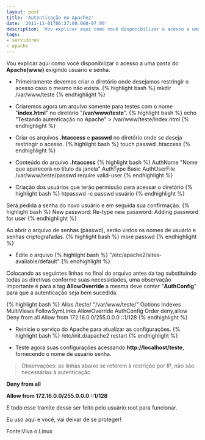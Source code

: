 ```yaml
---
layout: post
title: 'Autenticação no Apache2'
date: '2011-11-01T06:37:00.000-07:00'
description: 'Vou explicar aqui como você disponibilizar o acesso a uma pasta do Apache exigindo usuario e senha.'
tags:
- servidores
- apache
---
```


Vou explicar aqui como você disponibilizar o acesso a uma pasta do __Apache(www)__ exigindo usuario e senha.

+ Primeiramente devemos criar o diretório onde desejamos restringir o acesso caso o mesmo não exista.
{% highlight bash %}
mkdir /var/www/teste 
{% endhighlight %}


+ Criaremos agora um arquivo somente para testes com o nome "__index.html__" no diretório "__/var/www/teste__".
{% highlight bash %}
echo "Testando autenticação no Apache" > /var/www/teste/index.html 
{% endhighlight %}


+ Criar os arquivos __.htaccess__ e __passwd__ no diretório onde se deseja restringir o acesso.
{% highlight bash %}
touch passwd .htaccess
{% endhighlight %}


+ Conteúdo do arquivo __.htaccess__
{% highlight bash %}
AuthName "Nome que aparecerá no título da janela"
AuthType Basic
AuthUserFile /var/www/teste/passwd
require valid-user 
{% endhighlight %}


+ Criação dos usuários que terão permissão para acessar o diretório
{% highlight bash %}
htpasswd -c passwd usuário
{% endhighlight %}


Será pedida a senha do novo usuário e em seguida sua confirmação.
{% highlight bash %}
New password:
Re-type new password:
Adding password for user
{% endhighlight %}


Ao abrir o arquivo de senhas (passwd), serão vistos os nomes de usuário e senhas criptografadas.
{% highlight bash %}
more passwd
{% endhighlight %}


+ Edite o arquivo
{% highlight bash %}
"/etc/apache2/sites-available/default"
{% endhighlight %}


Colocando as seguintes linhas no final do arquivo antes da tag substituindo todas as diretivas conforme suas necessidades, uma observação importante é para a tag __AllowOverride__ a mesma deve conter "__AuthConfig__" para que a autenticação seja bem sucedida.

{% highlight bash %}
Alias /teste/ "/var/www/teste/"
Options Indexes MultiViews FollowSymLinks
AllowOverride AuthConfig
Order deny,allow
Deny from all
Allow from 172.16.0.0/255.0.0.0 ::1/128
{% endhighlight %}


+ Reinicie o serviço do Apache para atualizar as configurações.
{% highlight bash %}
/etc/init.d/apache2 restart
{% endhighlight %}


+ Teste agora suas configurações acessando __http://localhost/teste__, fornecendo o nome de usuário senha.

> Observações: as linhas abaixo se referem à restrição por IP, não são necessárias à autenticação.

__Deny from all__

__Allow from 172.16.0.0/255.0.0.0 ::1/128__

E todo esse tramite desse ser feito pelo usuário root para funcionar.

Eu uso aqui e você, vai deixar de se proteger!

Fonte:Viva o Linux

<script async src="https://pagead2.googlesyndication.com/pagead/js/adsbygoogle.js"></script>

<!-- Informat -->
<ins class="adsbygoogle"
 style="display:block"
 data-ad-client="ca-pub-2838251107855362"
 data-ad-slot="2327980059"
 data-ad-format="auto"
 data-full-width-responsive="true"></ins>

<script>
(adsbygoogle = window.adsbygoogle || []).push({});
</script>




